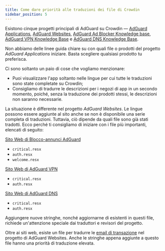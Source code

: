 ```yaml
---
title: Come dare priorità alle traduzioni dei file di Crowdin
sidebar_position: 5
---
```


Esistono cinque progetti principali di AdGuard su Crowdin — [AdGuard Applications](https://crowdin.com/project/adguard-applications), [AdGuard Websites](https://crowdin.com/project/adguard-websites), [AdGuard Ad Blocker Knowledge base](https://crowdin.com/project/adguard-knowledge-base), [AdGuard VPN Knowledge Base](https://crowdin.com/project/adguard-vpn-knowledge-base) e [AdGuard DNS Knowledge Base](https://crowdin.com/project/adguard-knowledge-bases).

Non abbiamo delle linee guida chiare su con quali file o prodotti del progetto *AdGuard Applications* iniziare. Basta scegliere qualsiasi prodotto tu preferisca.

Ci sono soltanto un paio di cose che vogliamo menzionare:

- Puoi visualizzare l'app soltanto nelle lingue per cui tutte le traduzioni sono state completate su Crowdin;
- Consigliamo di tradurre le descrizioni per i negozi di app in un secondo momento, poiché, senza la traduzione dei prodotti stessi, le descrizioni non saranno necessarie.

La situazione è differente nel progetto *AdGuard Websites*. Le lingue possono essere aggiunte al sito anche se non è disponibile una serie completa di traduzioni. Tuttavia, ciò dipende da quali file sono già stati tradotti. Ecco perché ti consigliamo di iniziare con i file più importanti, elencati di seguito:

[Sito Web di Blocco-annunci AdGuard](https://crowdin.com/project/adguard-websites/en#/adguard.com)

- `critical.resx`
- `auth.resx`
- `welcome.resx`

[Sito Web di AdGuard VPN](https://crowdin.com/project/adguard-websites/en#/adguard-vpn.com)

- `critical.resx`
- `auth.resx`

[Sito Web di AdGuard DNS](https://crowdin.com/project/adguard-websites/en#/adguard-dns.com)

- `critical.resx`
- `auth.resx`

Aggiungere nuove stringhe, nonché aggiornarne di esistenti in questi file, richiede un'attenzione speciale dai traduttori e revisori del progetto.

Oltre ai siti web, esiste un file per tradurre le [email di transazione](https://crowdin.com/project/adguard-websites/en#/emails) nel progetto di AdGuard Websites. Anche le stringhe appena aggiunte a questo file hanno una priorità di traduzione elevata.
